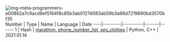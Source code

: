 ![img-meta-programmers-e00862a7c9acd8ef5164f8c85b3ab0127d083ab59b3a98d7219690bd3570bf35](https://user-images.githubusercontent.com/44021629/104650049-fb202c80-56f8-11eb-8813-9dc783ed2f78.png)
Number | Type | Name | Language | Date 
----|---------|----------|-------|------
 1 | Hash | [marathon, phone_number_list, spy_clothes](https://github.com/yoncho/Algorithm_programmers/tree/main/coding_test_practice/1.Hash)  | Python, C++ | 2021.01.14
